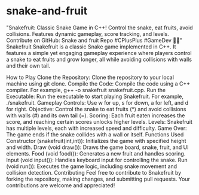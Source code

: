 # snake-and-fruit
"Snakefruit: Classic Snake Game in C++! Control the snake, eat fruits, avoid collisions. Features dynamic gameplay, score tracking, and levels. Contribute on GitHub: Snake and fruit Repo #CPlusPlus #GameDev 🐍🍇"
Snakefruit
Snakefruit is a classic Snake game implemented in C++. It features a simple yet engaging gameplay experience where players control a snake to eat fruits and grow longer, all while avoiding collisions with walls and their own tail.

How to Play
Clone the Repository: Clone the repository to your local machine using git clone.
Compile the Code: Compile the code using a C++ compiler. For example, g++ -o snakefruit snakefruit.cpp.
Run the Executable: Run the executable to start playing Snakefruit. For example, ./snakefruit.
Gameplay
Controls:
Use w for up, s for down, a for left, and d for right.
Objective:
Control the snake to eat fruits (*) and avoid collisions with walls (#) and its own tail (=).
Scoring:
Each fruit eaten increases the score, and reaching certain scores unlocks higher levels.
Levels:
Snakefruit has multiple levels, each with increased speed and difficulty.
Game Over:
The game ends if the snake collides with a wall or itself.
Functions Used
Constructor (snakefruit(int,int)): Initializes the game with specified height and width.
Draw (void draw()): Draws the game board, snake, fruit, and UI elements.
Food (void food()): Generates a new fruit and handles scoring.
Input (void input()): Handles keyboard input for controlling the snake.
Run (void run()): Executes the game logic, including snake movement and collision detection.
Contributing
Feel free to contribute to Snakefruit by forking the repository, making changes, and submitting pull requests. Your contributions are welcome and appreciated!
